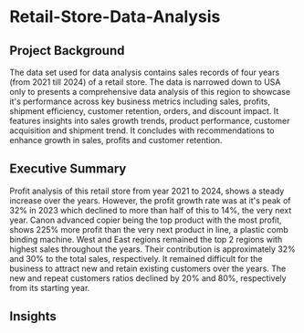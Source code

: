 # Retail-Store-Data-Analysis
## Project Background
The data set used for data analysis contains sales records of four years (from 2021 till 2024) of a retail store. The data is narrowed down to USA only to presents a comprehensive data analysis of this region to showcase it's performance across key business metrics including sales, profits, shipment efficiency, customer retention, orders, and discount impact. It features insights into sales growth trends, product performance, customer acquisition and shipment trend. It concludes with recommendations to enhance growth in sales, profits and customer retention.
## Executive Summary
Profit analysis of this retail store from year 2021 to 2024, shows a steady increase over the years. However, the profit growth rate was at it's peak of 32% in 2023 which declined to more than half of this to 14%, the very next year. Canon advanced copier being the top product with the most profit, shows 225% more profit than the very next product in line, a plastic comb binding machine. West and East regions remained the top 2 regions with highest sales throughout the years. Their contribution is approximately 32% and 30% to the total sales, respectively. It remained difficult for the business to attract new and retain existing customers over the years. The new and repeat customers ratios declined by 20% and 80%, respectively from its starting year.
## Insights
